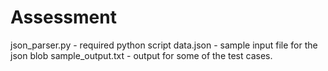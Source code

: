 # Assessment
json_parser.py - required python script
data.json - sample input file for the json blob
sample_output.txt - output for some of the test cases.
